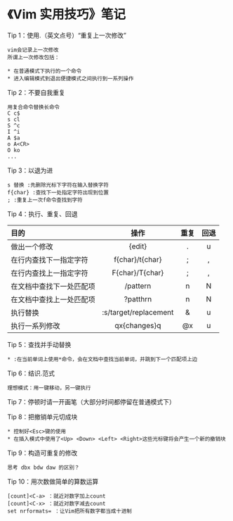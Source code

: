 # 《Vim 实用技巧》笔记

Tip 1：使用.（英文点号）“重复上一次修改”

```
vim会记录上一次修改
所谓上一次修改包括：

* 在普通模式下执行的一个命令
* 进入编辑模式到退出便捷模式之间执行到一系列操作

```

Tip 2：不要自我重复

```
用复合命令替换长命令
C c$
s cl
S ^c
I ^i
A $a
o A<CR>
O ko
...
```

Tip 3：以退为进

```
s 替换 :先删除光标下字符在输入替换字符
f{char} :查找下一处指定字符出现到位置
; :重复上一次f命令查找到字符
```

Tip 4：执行、重复、回退

| 目的                     | 操作                  | 重复   | 回退   |
|:------------------------ |:---------------------:|:------:|:------:|
| 做出一个修改             | {edit}                | .      | u      |
| 在行内查找下一指定字符   | f{char}/t{char}       | ;      | ,      |
| 在行内查找上一指定字符   | F{char}/T{char}       | ;      | ,      |
| 在文档中查找下一处匹配项 | /pattern<CR>          | n      | N      |
| 在文档中查找上一处匹配项 | ?patthrn<CR>          | n      | N      |
| 执行替换                 | :s/target/replacement | &      | u      |
| 执行一系列修改           | qx{changes}q          | @x     | u      |

Tip 5：查找并手动替换

```
* :在当前单词上使用*命令，会在文档中查找当前单词，并跳到下一个匹配项上边
```

Tip 6：结识.范式

```
理想模式：用一键移动，另一键执行
```

Tip 7：停顿时请一开画笔（大部分时间都停留在普通模式下）

Tip 8：把撤销单元切成块

```
* 控制好<Esc>键的使用
* 在插入模式中使用了<Up> <Down> <Left> <Right>这些光标键将会产生一个新的撤销块
```

Tip 9：构造可重复的修改

```
思考 dbx bdw daw 的区别？
```

Tip 10：用次数做简单的算数运算

```
[count]<C-a> ：就近对数字加上count
[count]<C-x> ：就近对数字减去count
set nrformats= ：让Vim把所有数字都当成十进制
```

